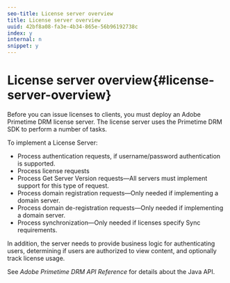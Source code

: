```yaml
---
seo-title: License server overview
title: License server overview
uuid: 42bf8a08-fa3e-4b34-865e-56b96192738c
index: y
internal: n
snippet: y
---
```


# License server overview{#license-server-overview}

Before you can issue licenses to clients, you must deploy an Adobe Primetime DRM license server. The license server uses the Primetime DRM SDK to perform a number of tasks.

To implement a License Server:

* Process authentication requests, if username/password authentication is supported. 
* Process license requests 
* Process Get Server Version requests—All servers must implement support for this type of request. 
* Process domain registration requests—Only needed if implementing a domain server. 
* Process domain de-registration requests—Only needed if implementing a domain server. 
* Process synchronization—Only needed if licenses specify Sync requirements.

In addition, the server needs to provide business logic for authenticating users, determining if users are authorized to view content, and optionally track license usage.

See *Adobe Primetime DRM API Reference* for details about the Java API. 
